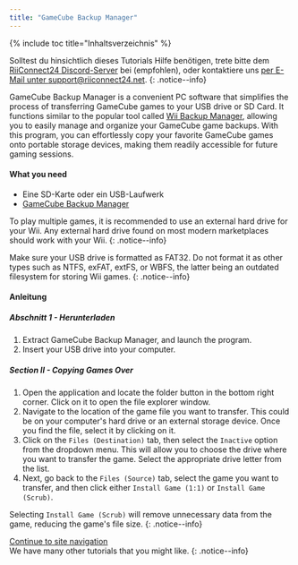 ```yaml
---
title: "GameCube Backup Manager"
---
```


{% include toc title="Inhaltsverzeichnis" %}

Solltest du hinsichtlich dieses Tutorials Hilfe benötigen, trete bitte dem [RiiConnect24 Discord-Server](https://discord.gg/rc24) bei (empfohlen), oder kontaktiere uns [per E-Mail unter support@riiconnect24.net](mailto:support@riiconnect24.net).
{: .notice--info}

GameCube Backup Manager is a convenient PC software that simplifies the process of transferring GameCube games to your USB drive or SD Card. It functions similar to the popular tool called [Wii Backup Manager](wiibackupmanager), allowing you to easily manage and organize your GameCube game backups. With this program, you can effortlessly copy your favorite GameCube games onto portable storage devices, making them readily accessible for future gaming sessions.

#### What you need

- Eine SD-Karte oder ein USB-Laufwerk
- [GameCube Backup Manager](https://github.com/AxionDrak/GameCube-Backup-Manager/releases)

To play multiple games, it is recommended to use an external hard drive for your Wii. Any external hard drive found on most modern marketplaces should work with your Wii.
{: .notice--info}

Make sure your USB drive is formatted as FAT32. Do not format it as other types such as NTFS, exFAT, extFS, or WBFS, the latter being an outdated filesystem for storing Wii games.
{: .notice--info}

#### Anleitung

##### Abschnitt 1 - Herunterladen

1. Extract GameCube Backup Manager, and launch the program.
2. Insert your USB drive into your computer.

##### Section II - Copying Games Over

1. Open the application and locate the folder button in the bottom right corner. Click on it to open the file explorer window.
2. Navigate to the location of the game file you want to transfer. This could be on your computer's hard drive or an external storage device. Once you find the file, select it by clicking on it.
3. Click on the `Files (Destination)` tab, then select the `Inactive` option from the dropdown menu. This will allow you to choose the drive where you want to transfer the game. Select the appropriate drive letter from the list.
4. Next, go back to the `Files (Source)` tab, select the game you want to transfer, and then click either `Install Game (1:1)` or `Install Game (Scrub)`.

Selecting `Install Game (Scrub)` will remove unnecessary data from the game, reducing the game's file size.
{: .notice--info}

[Continue to site navigation](site-navigation)<br> We have many other tutorials that you might like.
{: .notice--info}
